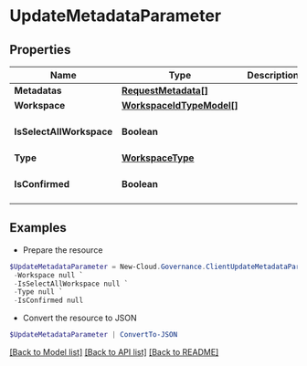 # UpdateMetadataParameter
## Properties

Name | Type | Description | Notes
------------ | ------------- | ------------- | -------------
**Metadatas** | [**RequestMetadata[]**](RequestMetadata.md) |  | [optional] 
**Workspace** | [**WorkspaceIdTypeModel[]**](WorkspaceIdTypeModel.md) |  | [optional] 
**IsSelectAllWorkspace** | **Boolean** |  | [optional] [default to $false]
**Type** | [**WorkspaceType**](WorkspaceType.md) |  | [optional] 
**IsConfirmed** | **Boolean** |  | [optional] [default to $false]

## Examples

- Prepare the resource
```powershell
$UpdateMetadataParameter = New-Cloud.Governance.ClientUpdateMetadataParameter  -Metadatas null `
 -Workspace null `
 -IsSelectAllWorkspace null `
 -Type null `
 -IsConfirmed null
```

- Convert the resource to JSON
```powershell
$UpdateMetadataParameter | ConvertTo-JSON
```

[[Back to Model list]](../README.md#documentation-for-models) [[Back to API list]](../README.md#documentation-for-api-endpoints) [[Back to README]](../README.md)

